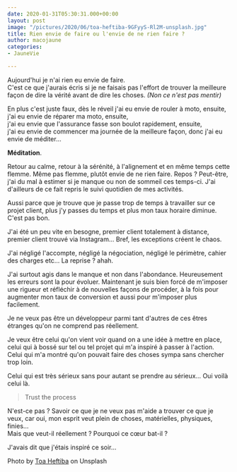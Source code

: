 ```yaml
---
date: 2020-01-31T05:30:31.000+00:00
layout: post
image: "/pictures/2020/06/toa-heftiba-9GFyyS-Rl2M-unsplash.jpg"
title: Rien envie de faire ou l'envie de ne rien faire ?
author: macojaune
categories:
- JauneVie

---
```

Aujourd'hui je n'ai rien eu envie de faire.  
C'est ce que j'aurais écris si je ne faisais pas l'effort de trouver la meilleure façon de dire la vérité avant de dire les choses. _(Non ce n'est pas mentir)_

En plus c'est juste faux, dès le réveil j'ai eu envie de rouler à moto, ensuite,  
j'ai eu envie de réparer ma moto, ensuite,  
j'ai eu envie que l'assurance fasse son boulot rapidement, ensuite,  
j'ai eu envie de commencer ma journée de la meilleure façon, donc j'ai eu envie de méditer…

**Méditation**.

Retour au calme, retour à la sérénité, à l'alignement et en même temps cette flemme. Même pas flemme, plutôt envie de ne rien faire. Repos ? Peut-être, j'ai du mal à estimer si je manque ou non de sommeil ces temps-ci. J'ai d'ailleurs de ce fait repris le suivi quotidien de mes activités.

Aussi parce que je trouve que je passe trop de temps à travailler sur ce projet client, plus j'y passes du temps et plus mon taux horaire diminue. C'est pas bon.

J'ai été un peu vite en besogne, premier client totalement à distance, premier client trouvé via Instagram… Bref, les exceptions créent le chaos.

J'ai négligé l'accompte, négligé la négociation, négligé le périmètre, cahier des charges etc… La reprise ? ahah.

J'ai surtout agis dans le manque et non dans l'abondance. Heureusement les erreurs sont la pour évoluer. Maintenant je suis bien forcé de m'imposer une rigueur et réfléchir à de nouvelles façons de procéder, à la fois pour augmenter mon taux de conversion et aussi pour m'imposer plus facilement.

Je ne veux pas être un développeur parmi tant d'autres de ces êtres étranges qu'on ne comprend pas réellement.

Je veux être celui qu'on vient voir quand on a une idée à mettre en place, celui qui à bossé sur tel ou tel projet qui m'a inspiré à passer à l'action. Celui qui m'a montré qu'on pouvait faire des choses sympa sans chercher trop loin.

Celui qui est très sérieux sans pour autant se prendre au sérieux… Oui voilà celui là.

> Trust the process

N'est-ce pas ? Savoir ce que je ne veux pas m'aide a trouver ce que je veux, car oui, mon esprit veut plein de choses, matérielles, physiques, finies…  
Mais que veut-il réellement ? Pourquoi ce cœur bat-il ?

J'avais dit que j'étais inspiré ce soir…

Photo by [Toa Heftiba](https://unsplash.com/@heftiba?utm_source=unsplash&utm_medium=referral&utm_content=creditCopyText) on Unsplash

